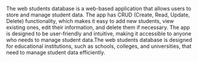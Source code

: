 The web students database is a web-based application that allows users to store and manage student data. The app has CRUD (Create, Read, Update, Delete) functionality, which makes it easy to add new students, view existing ones, edit their information, and delete them if necessary. The app is designed to be user-friendly and intuitive, making it accessible to anyone who needs to manage student data.The web students database is designed for educational institutions, such as schools, colleges, and universities, that need to manage student data efficiently.
